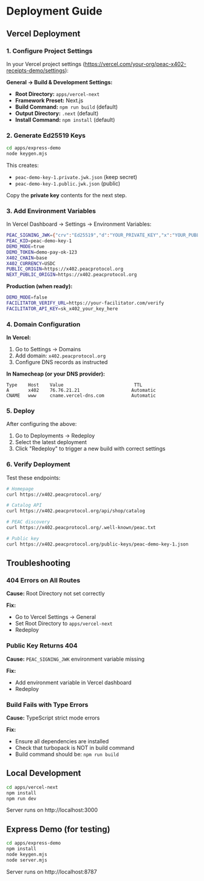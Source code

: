 # Deployment Guide

## Vercel Deployment

### 1. Configure Project Settings

In your Vercel project settings (https://vercel.com/your-org/peac-x402-receipts-demo/settings):

**General → Build & Development Settings:**
- **Root Directory:** `apps/vercel-next`
- **Framework Preset:** Next.js
- **Build Command:** `npm run build` (default)
- **Output Directory:** `.next` (default)
- **Install Command:** `npm install` (default)

### 2. Generate Ed25519 Keys

```bash
cd apps/express-demo
node keygen.mjs
```

This creates:
- `peac-demo-key-1.private.jwk.json` (keep secret)
- `peac-demo-key-1.public.jwk.json` (public)

Copy the **private key** contents for the next step.

### 3. Add Environment Variables

In Vercel Dashboard → Settings → Environment Variables:

```bash
PEAC_SIGNING_JWK={"crv":"Ed25519","d":"YOUR_PRIVATE_KEY","x":"YOUR_PUBLIC_KEY","kty":"OKP","alg":"EdDSA","use":"sig"}
PEAC_KID=peac-demo-key-1
DEMO_MODE=true
DEMO_TOKEN=demo-pay-ok-123
X402_CHAIN=base
X402_CURRENCY=USDC
PUBLIC_ORIGIN=https://x402.peacprotocol.org
NEXT_PUBLIC_ORIGIN=https://x402.peacprotocol.org
```

**Production (when ready):**
```bash
DEMO_MODE=false
FACILITATOR_VERIFY_URL=https://your-facilitator.com/verify
FACILITATOR_API_KEY=sk_x402_your_key_here
```

### 4. Domain Configuration

**In Vercel:**
1. Go to Settings → Domains
2. Add domain: `x402.peacprotocol.org`
3. Configure DNS records as instructed

**In Namecheap (or your DNS provider):**
```
Type    Host    Value                          TTL
A       x402    76.76.21.21                   Automatic
CNAME   www     cname.vercel-dns.com          Automatic
```

### 5. Deploy

After configuring the above:

1. Go to Deployments → Redeploy
2. Select the latest deployment
3. Click "Redeploy" to trigger a new build with correct settings

### 6. Verify Deployment

Test these endpoints:

```bash
# Homepage
curl https://x402.peacprotocol.org/

# Catalog API
curl https://x402.peacprotocol.org/api/shop/catalog

# PEAC discovery
curl https://x402.peacprotocol.org/.well-known/peac.txt

# Public key
curl https://x402.peacprotocol.org/public-keys/peac-demo-key-1.json
```

## Troubleshooting

### 404 Errors on All Routes

**Cause:** Root Directory not set correctly

**Fix:**
- Go to Vercel Settings → General
- Set Root Directory to `apps/vercel-next`
- Redeploy

### Public Key Returns 404

**Cause:** `PEAC_SIGNING_JWK` environment variable missing

**Fix:**
- Add environment variable in Vercel dashboard
- Redeploy

### Build Fails with Type Errors

**Cause:** TypeScript strict mode errors

**Fix:**
- Ensure all dependencies are installed
- Check that turbopack is NOT in build command
- Build command should be: `npm run build`

## Local Development

```bash
cd apps/vercel-next
npm install
npm run dev
```

Server runs on http://localhost:3000

## Express Demo (for testing)

```bash
cd apps/express-demo
npm install
node keygen.mjs
node server.mjs
```

Server runs on http://localhost:8787
